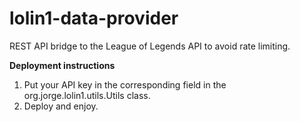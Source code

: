 # lolin1-data-provider

REST API bridge to the League of Legends API to avoid rate limiting.

**Deployment instructions**

1. Put your API key in the corresponding field in the org.jorge.lolin1.utils.Utils class.
2. Deploy and enjoy.